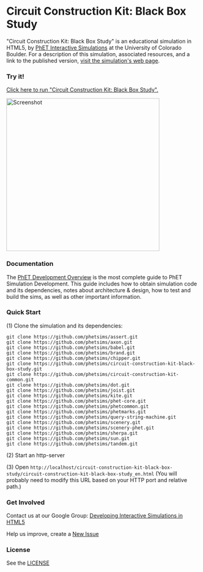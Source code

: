 Circuit Construction Kit: Black Box Study
=============
"Circuit Construction Kit: Black Box Study" is an educational simulation in HTML5, by <a href="https://phet.colorado.edu/" target="_blank">PhET Interactive Simulations</a>
at the University of Colorado Boulder.
For a description of this simulation, associated resources, and a link to the published version,
<a href="https://phet.colorado.edu/en/simulation/circuit-construction-kit-black-box-study" target="_blank">visit the simulation's web page</a>.

### Try it!

<a href="https://phet.colorado.edu/sims/html/circuit-construction-kit-black-box-study/latest/circuit-construction-kit-black-box-study_en.html" target="_blank">Click here to run "Circuit Construction Kit: Black Box Study".</a>

<a href="https://phet.colorado.edu/sims/html/circuit-construction-kit-black-box-study/latest/circuit-construction-kit-black-box-study_en.html" target="_blank">
<img src="https://raw.githubusercontent.com/phetsims/circuit-construction-kit-black-box-study/master/assets/circuit-construction-kit-black-box-study-screenshot.png" alt="Screenshot" style="width: 400px;"/>
</a>

### Documentation
The <a href="http://bit.ly/phet-development-overview" target="_blank">PhET Development Overview</a> is the most complete guide to PhET Simulation
Development. This guide includes how to obtain simulation code and its dependencies, notes about architecture & design, how to test and build
the sims, as well as other important information.

### Quick Start
(1) Clone the simulation and its dependencies:
```
git clone https://github.com/phetsims/assert.git
git clone https://github.com/phetsims/axon.git
git clone https://github.com/phetsims/babel.git
git clone https://github.com/phetsims/brand.git
git clone https://github.com/phetsims/chipper.git
git clone https://github.com/phetsims/circuit-construction-kit-black-box-study.git
git clone https://github.com/phetsims/circuit-construction-kit-common.git
git clone https://github.com/phetsims/dot.git
git clone https://github.com/phetsims/joist.git
git clone https://github.com/phetsims/kite.git
git clone https://github.com/phetsims/phet-core.git
git clone https://github.com/phetsims/phetcommon.git
git clone https://github.com/phetsims/phetmarks.git
git clone https://github.com/phetsims/query-string-machine.git
git clone https://github.com/phetsims/scenery.git
git clone https://github.com/phetsims/scenery-phet.git
git clone https://github.com/phetsims/sherpa.git
git clone https://github.com/phetsims/sun.git
git clone https://github.com/phetsims/tandem.git
```
(2) Start an http-server

(3) Open `http://localhost/circuit-construction-kit-black-box-study/circuit-construction-kit-black-box-study_en.html` (You will probably need to modify this URL based on your HTTP port and relative path.)

### Get Involved

Contact us at our Google Group: <a href="http://groups.google.com/forum/#!forum/developing-interactive-simulations-in-html5" target="_blank">Developing Interactive Simulations in HTML5</a>

Help us improve, create a <a href="http://github.com/phetsims/circuit-construction-kit-black-box-study/issues/new" target="_blank">New Issue</a>

### License
See the <a href="https://github.com/phetsims/circuit-construction-kit-black-box-study/blob/master/LICENSE" target="_blank">LICENSE</a>
